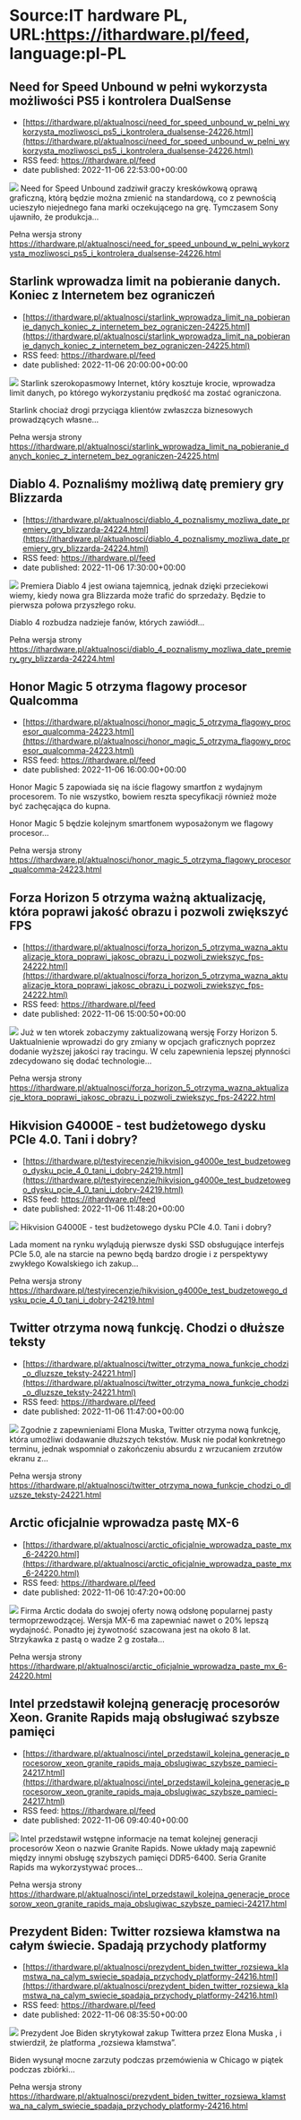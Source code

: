 # Source:IT hardware PL, URL:https://ithardware.pl/feed, language:pl-PL

## Need for Speed Unbound w pełni wykorzysta możliwości PS5 i kontrolera DualSense
 - [https://ithardware.pl/aktualnosci/need_for_speed_unbound_w_pelni_wykorzysta_mozliwosci_ps5_i_kontrolera_dualsense-24226.html](https://ithardware.pl/aktualnosci/need_for_speed_unbound_w_pelni_wykorzysta_mozliwosci_ps5_i_kontrolera_dualsense-24226.html)
 - RSS feed: https://ithardware.pl/feed
 - date published: 2022-11-06 22:53:00+00:00

<img src="https://ithardware.pl/artykuly/min/24226_1.jpg" />            Need for Speed Unbound zadziwił graczy kresk&oacute;wkową oprawą graficzną, kt&oacute;rą będzie można zmienić na standardową, co z pewnością ucieszyło niejednego fana marki oczekującego na grę. Tymczasem Sony ujawniło, że produkcja...
            <p>Pełna wersja strony <a href="https://ithardware.pl/aktualnosci/need_for_speed_unbound_w_pelni_wykorzysta_mozliwosci_ps5_i_kontrolera_dualsense-24226.html">https://ithardware.pl/aktualnosci/need_for_speed_unbound_w_pelni_wykorzysta_mozliwosci_ps5_i_kontrolera_dualsense-24226.html</a></p>

## Starlink wprowadza limit na pobieranie danych. Koniec z Internetem bez ograniczeń
 - [https://ithardware.pl/aktualnosci/starlink_wprowadza_limit_na_pobieranie_danych_koniec_z_internetem_bez_ograniczen-24225.html](https://ithardware.pl/aktualnosci/starlink_wprowadza_limit_na_pobieranie_danych_koniec_z_internetem_bez_ograniczen-24225.html)
 - RSS feed: https://ithardware.pl/feed
 - date published: 2022-11-06 20:00:00+00:00

<img src="https://ithardware.pl/artykuly/min/24225_1.jpg" />            Starlink szerokopasmowy Internet, kt&oacute;ry kosztuje krocie, wprowadza limit danych, po kt&oacute;rego wykorzystaniu prędkość ma zostać ograniczona.

Starlink chociaż drogi przyciąga klient&oacute;w zwłaszcza biznesowych prowadzących własne...
            <p>Pełna wersja strony <a href="https://ithardware.pl/aktualnosci/starlink_wprowadza_limit_na_pobieranie_danych_koniec_z_internetem_bez_ograniczen-24225.html">https://ithardware.pl/aktualnosci/starlink_wprowadza_limit_na_pobieranie_danych_koniec_z_internetem_bez_ograniczen-24225.html</a></p>

## Diablo 4. Poznaliśmy możliwą datę premiery gry Blizzarda
 - [https://ithardware.pl/aktualnosci/diablo_4_poznalismy_mozliwa_date_premiery_gry_blizzarda-24224.html](https://ithardware.pl/aktualnosci/diablo_4_poznalismy_mozliwa_date_premiery_gry_blizzarda-24224.html)
 - RSS feed: https://ithardware.pl/feed
 - date published: 2022-11-06 17:30:00+00:00

<img src="https://ithardware.pl/artykuly/min/24224_1.jpg" />            Premiera Diablo 4 jest owiana tajemnicą, jednak dzięki przeciekowi wiemy, kiedy nowa gra Blizzarda może trafić do sprzedaży. Będzie to pierwsza połowa przyszłego roku.

Diablo 4 rozbudza nadzieje fan&oacute;w, kt&oacute;rych zawi&oacute;dł...
            <p>Pełna wersja strony <a href="https://ithardware.pl/aktualnosci/diablo_4_poznalismy_mozliwa_date_premiery_gry_blizzarda-24224.html">https://ithardware.pl/aktualnosci/diablo_4_poznalismy_mozliwa_date_premiery_gry_blizzarda-24224.html</a></p>

## Honor Magic 5 otrzyma flagowy procesor Qualcomma
 - [https://ithardware.pl/aktualnosci/honor_magic_5_otrzyma_flagowy_procesor_qualcomma-24223.html](https://ithardware.pl/aktualnosci/honor_magic_5_otrzyma_flagowy_procesor_qualcomma-24223.html)
 - RSS feed: https://ithardware.pl/feed
 - date published: 2022-11-06 16:00:00+00:00

Honor Magic 5 zapowiada się na iście flagowy smartfon z wydajnym procesorem. To nie wszystko, bowiem reszta specyfikacji r&oacute;wnież może być zachęcająca do kupna.

Honor Magic 5 będzie kolejnym smartfonem wyposażonym we flagowy procesor...
            <p>Pełna wersja strony <a href="https://ithardware.pl/aktualnosci/honor_magic_5_otrzyma_flagowy_procesor_qualcomma-24223.html">https://ithardware.pl/aktualnosci/honor_magic_5_otrzyma_flagowy_procesor_qualcomma-24223.html</a></p>

## Forza Horizon 5 otrzyma ważną aktualizację, która poprawi jakość obrazu i pozwoli zwiększyć FPS
 - [https://ithardware.pl/aktualnosci/forza_horizon_5_otrzyma_wazna_aktualizacje_ktora_poprawi_jakosc_obrazu_i_pozwoli_zwiekszyc_fps-24222.html](https://ithardware.pl/aktualnosci/forza_horizon_5_otrzyma_wazna_aktualizacje_ktora_poprawi_jakosc_obrazu_i_pozwoli_zwiekszyc_fps-24222.html)
 - RSS feed: https://ithardware.pl/feed
 - date published: 2022-11-06 15:00:50+00:00

<img src="https://ithardware.pl/artykuly/min/24222_1.jpg" />            Już w ten wtorek zobaczymy zaktualizowaną wersję Forzy Horizon 5. Uaktualnienie wprowadzi do gry zmiany w opcjach graficznych poprzez dodanie wyższej jakości ray tracingu. W celu zapewnienia lepszej płynności zdecydowano się dodać technologie...
            <p>Pełna wersja strony <a href="https://ithardware.pl/aktualnosci/forza_horizon_5_otrzyma_wazna_aktualizacje_ktora_poprawi_jakosc_obrazu_i_pozwoli_zwiekszyc_fps-24222.html">https://ithardware.pl/aktualnosci/forza_horizon_5_otrzyma_wazna_aktualizacje_ktora_poprawi_jakosc_obrazu_i_pozwoli_zwiekszyc_fps-24222.html</a></p>

## Hikvision G4000E - test budżetowego dysku PCIe 4.0. Tani i dobry?
 - [https://ithardware.pl/testyirecenzje/hikvision_g4000e_test_budzetowego_dysku_pcie_4_0_tani_i_dobry-24219.html](https://ithardware.pl/testyirecenzje/hikvision_g4000e_test_budzetowego_dysku_pcie_4_0_tani_i_dobry-24219.html)
 - RSS feed: https://ithardware.pl/feed
 - date published: 2022-11-06 11:48:20+00:00

<img src="https://ithardware.pl/artykuly/min/24219_1.jpg" />            Hikvision G4000E - test budżetowego dysku PCIe 4.0. Tani i dobry?

Lada moment na rynku wylądują pierwsze dyski SSD obsługujące interfejs PCIe 5.0, ale na starcie na pewno będą bardzo drogie i z perspektywy zwykłego Kowalskiego ich zakup...
            <p>Pełna wersja strony <a href="https://ithardware.pl/testyirecenzje/hikvision_g4000e_test_budzetowego_dysku_pcie_4_0_tani_i_dobry-24219.html">https://ithardware.pl/testyirecenzje/hikvision_g4000e_test_budzetowego_dysku_pcie_4_0_tani_i_dobry-24219.html</a></p>

## Twitter otrzyma nową funkcję. Chodzi o dłuższe teksty
 - [https://ithardware.pl/aktualnosci/twitter_otrzyma_nowa_funkcje_chodzi_o_dluzsze_teksty-24221.html](https://ithardware.pl/aktualnosci/twitter_otrzyma_nowa_funkcje_chodzi_o_dluzsze_teksty-24221.html)
 - RSS feed: https://ithardware.pl/feed
 - date published: 2022-11-06 11:47:00+00:00

<img src="https://ithardware.pl/artykuly/min/24221_1.jpg" />            Zgodnie z zapewnieniami Elona Muska, Twitter otrzyma nową funkcję, kt&oacute;ra umożliwi dodawanie&nbsp;dłuższych tekst&oacute;w. Musk nie podał konkretnego terminu, jednak wspomniał o zakończeniu absurdu z wrzucaniem zrzut&oacute;w ekranu z...
            <p>Pełna wersja strony <a href="https://ithardware.pl/aktualnosci/twitter_otrzyma_nowa_funkcje_chodzi_o_dluzsze_teksty-24221.html">https://ithardware.pl/aktualnosci/twitter_otrzyma_nowa_funkcje_chodzi_o_dluzsze_teksty-24221.html</a></p>

## Arctic oficjalnie wprowadza pastę MX-6
 - [https://ithardware.pl/aktualnosci/arctic_oficjalnie_wprowadza_paste_mx_6-24220.html](https://ithardware.pl/aktualnosci/arctic_oficjalnie_wprowadza_paste_mx_6-24220.html)
 - RSS feed: https://ithardware.pl/feed
 - date published: 2022-11-06 10:47:20+00:00

<img src="https://ithardware.pl/artykuly/min/24220_1.jpg" />            Firma Arctic dodała do swojej oferty nową odsłonę popularnej pasty termoprzewodzącej. Wersja MX-6 ma zapewniać nawet o 20% lepszą wydajność. Ponadto jej żywotność szacowana jest na około 8 lat. Strzykawka z pastą o wadze 2 g została...
            <p>Pełna wersja strony <a href="https://ithardware.pl/aktualnosci/arctic_oficjalnie_wprowadza_paste_mx_6-24220.html">https://ithardware.pl/aktualnosci/arctic_oficjalnie_wprowadza_paste_mx_6-24220.html</a></p>

## Intel przedstawił kolejną generację procesorów Xeon. Granite Rapids mają obsługiwać szybsze pamięci
 - [https://ithardware.pl/aktualnosci/intel_przedstawil_kolejna_generacje_procesorow_xeon_granite_rapids_maja_obslugiwac_szybsze_pamieci-24217.html](https://ithardware.pl/aktualnosci/intel_przedstawil_kolejna_generacje_procesorow_xeon_granite_rapids_maja_obslugiwac_szybsze_pamieci-24217.html)
 - RSS feed: https://ithardware.pl/feed
 - date published: 2022-11-06 09:40:40+00:00

<img src="https://ithardware.pl/artykuly/min/24217_1.jpg" />            Intel przedstawił wstępne informacje na temat kolejnej generacji procesor&oacute;w Xeon o nazwie&nbsp;Granite Rapids. Nowe układy mają zapewnić między innymi obsługę szybszych pamięci DDR5-6400. Seria Granite Rapids ma wykorzystywać proces...
            <p>Pełna wersja strony <a href="https://ithardware.pl/aktualnosci/intel_przedstawil_kolejna_generacje_procesorow_xeon_granite_rapids_maja_obslugiwac_szybsze_pamieci-24217.html">https://ithardware.pl/aktualnosci/intel_przedstawil_kolejna_generacje_procesorow_xeon_granite_rapids_maja_obslugiwac_szybsze_pamieci-24217.html</a></p>

## Prezydent Biden: Twitter rozsiewa kłamstwa na całym świecie. Spadają przychody platformy
 - [https://ithardware.pl/aktualnosci/prezydent_biden_twitter_rozsiewa_klamstwa_na_calym_swiecie_spadaja_przychody_platformy-24216.html](https://ithardware.pl/aktualnosci/prezydent_biden_twitter_rozsiewa_klamstwa_na_calym_swiecie_spadaja_przychody_platformy-24216.html)
 - RSS feed: https://ithardware.pl/feed
 - date published: 2022-11-06 08:35:50+00:00

<img src="https://ithardware.pl/artykuly/min/24216_1.jpg" />            Prezydent&nbsp;Joe Biden&nbsp;skrytykował zakup&nbsp;Twittera&nbsp;przez Elona Muska , i stwierdził, że platforma &bdquo;rozsiewa kłamstwa&rdquo;.

Biden wysunął mocne zarzuty podczas przem&oacute;wienia w Chicago w piątek podczas zbi&oacute;rki...
            <p>Pełna wersja strony <a href="https://ithardware.pl/aktualnosci/prezydent_biden_twitter_rozsiewa_klamstwa_na_calym_swiecie_spadaja_przychody_platformy-24216.html">https://ithardware.pl/aktualnosci/prezydent_biden_twitter_rozsiewa_klamstwa_na_calym_swiecie_spadaja_przychody_platformy-24216.html</a></p>

